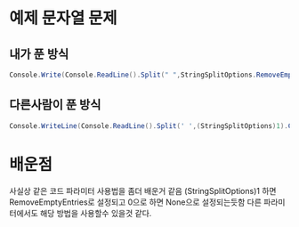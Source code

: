 # 예제 문자열 문제

## 내가 푼 방식
``` cs
Console.Write(Console.ReadLine().Split(" ",StringSplitOptions.RemoveEmptyEntries).Length);
```

## 다른사람이 푼 방식
``` cs
Console.WriteLine(Console.ReadLine().Split(' ',(StringSplitOptions)1).Count());
```

# 배운점
사실상 같은 코드 파라미터 사용법을 좀더 배운거 같음 (StringSplitOptions)1 하면 RemoveEmptyEntries로 설정되고 0으로 하면 None으로 설정되는듯함 다른 파라미터에서도 해당 방법을 사용할수 있을것 같다.  


